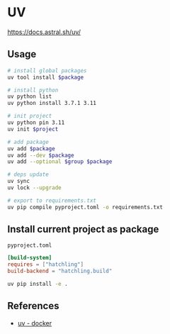 # UV

<https://docs.astral.sh/uv/>

## Usage

```bash
# install global packages
uv tool install $package

# install python
uv python list
uv python install 3.7.1 3.11

# init project
uv python pin 3.11
uv init $project

# add package
uv add $package
uv add --dev $package
uv add --optional $group $package

# deps update
uv sync
uv lock --upgrade

# export to requirements.txt
uv pip compile pyproject.toml -o requirements.txt
```

## Install current project as package

`pyproject.toml`

```toml
[build-system]
requires = ["hatchling"]
build-backend = "hatchling.build"
```

```bash
uv pip install -e .
```

## References

- [uv - docker](https://docs.astral.sh/uv/guides/integration/docker/#installing-requirements)
